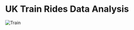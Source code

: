 # UK Train Rides Data Analysis

![Train](https://assets.forestholidays.co.uk/damprodblob/assets/siteassets/forestipedia/blogs/the-flying-scotsman-rides-again/medium_steam_train_norfolk_ss_1050163709_666c49d6af.png)
